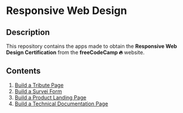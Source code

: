 # Responsive Web Design

## Description

This repository contains the apps made to obtain the **Responsive Web Design Certification** from the **freeCodeCamp :fire:** website.

## Contents

1. [Build a Tribute Page](https://codepen.io/gpm22/full/jOBGpLo)
2. [Build a Survei Form](https://codepen.io/gpm22/full/xxqXJeL)
3. [Build a Product Landing Page](https://codepen.io/gpm22/full/rNyGodY)
4. [Build a Technical Documentation Page](https://codepen.io/gpm22/full/jOLzqXw)

